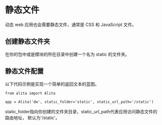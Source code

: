 # 静态文件
动态 web 应用也会需要静态文件，通常是 CSS 和 JavaScript 文件。

## 创建静态文件夹
在你的包中或是模块的所在目录中创建一个名为 static 的文件夹。

## 静态文件配置
以下代码示例是实现一个简单的返回文本的蓝图。
```
from alita import Alita

app = Alita('dw', static_folder='static', static_url_path='/static')
```
static_folder指向你创建的文件夹目录，static_url_path代表应用访问静态文件的路由地址，
默认为'/static'。

